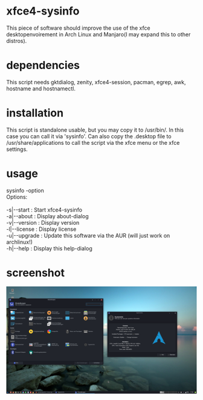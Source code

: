 # xfce4-sysinfo

This piece of software should improve the use of the xfce desktopenvoirement in Arch Linux and Manjaro(I may expand this to other distros).

# dependencies

This script needs gktdialog, zenity, xfce4-session, pacman, egrep, awk, hostname and hostnamectl.


# installation 

This script is standalone usable, but you may copy it to /usr/bin/.
In this case you can call it via 'sysinfo'.
Can also copy the .desktop file to /usr/share/applications to call the script via the xfce menu or the xfce settings.

# usage

sysinfo -option <br>
Options:<br>	
 -s|--start   : Start xfce4-sysinfo<br>
 -a|--about   : Display about-dialog<br>
 -v|--version : Display version<br>
 -l|--license : Display license<br>
 -u|--upgrade : Update this software via the AUR (will just work on archlinux!)<br>
 -h|--help    : Display this help-dialog<br>
 
 # screenshot

<img src=https://github.com/lxgr-linux/xfce4-sysinfo/blob/master/xfce4-sysinfo.png>
